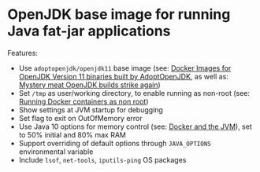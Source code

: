 OpenJDK base image for running Java fat-jar applications
========================================================

Features:
- Use `adoptopenjdk/openjdk11` base image (see: [Docker Images for OpenJDK Version 11 binaries built by AdoptOpenJDK](https://hub.docker.com/r/adoptopenjdk/openjdk11), as well as: [Mystery meat OpenJDK builds strike again](https://mail.openjdk.java.net/pipermail/jdk8u-dev/2019-May/009330.html))
- Set `/tmp` as user/working directory, to enable running as non-root (see: [Running Docker containers as non root](https://blog.csanchez.org/2017/01/31/running-docker-containers-as-non-root/))
- Show settings at JVM startup for debugging
- Set flag to exit on OutOfMemory error
- Use Java 10 options for memory control (see: [Docker and the JVM](https://www.javaadvent.com/2018/12/docker-and-the-jvm.html)), set to 50% initial and 80% max RAM
- Support overriding of default options through `JAVA_OPTIONS` environmental variable
- Include `lsof`, `net-tools`, `iputils-ping` OS packages 
